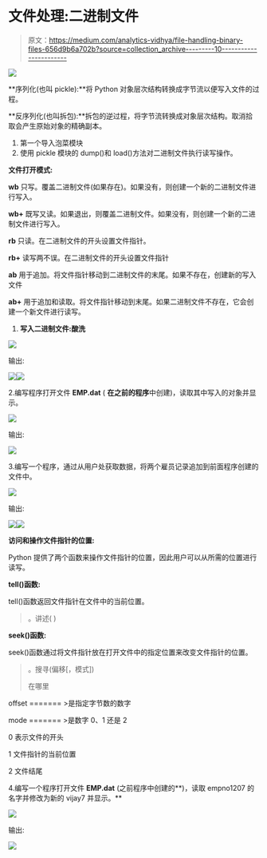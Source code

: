 # 文件处理:二进制文件

> 原文：<https://medium.com/analytics-vidhya/file-handling-binary-files-656d9b6a702b?source=collection_archive---------10----------------------->

![](img/072659a4a67a7914ca71f3dbd75b880e.png)

**序列化(也叫 pickle):**将 Python 对象层次结构转换成字节流以便写入文件的过程。

**反序列化(也叫拆包):**拆包的逆过程，将字节流转换成对象层次结构。取消拾取会产生原始对象的精确副本。

1.  第一个导入泡菜模块
2.  使用 pickle 模块的 dump()和 load()方法对二进制文件执行读写操作。

**文件打开模式:**

**wb** 只写。覆盖二进制文件(如果存在)。如果没有，则创建一个新的二进制文件进行写入。

**wb+** 既写又读。如果退出，则覆盖二进制文件。如果没有，则创建一个新的二进制文件进行写入。

**rb** 只读。在二进制文件的开头设置文件指针。

**rb+** 读写两不误。在二进制文件的开头设置文件指针

**ab** 用于追加。将文件指针移动到二进制文件的末尾。如果不存在，创建新的写入文件

**ab+** 用于追加和读取。将文件指针移动到末尾。如果二进制文件不存在，它会创建一个新文件进行读写。

1.  **写入二进制文件:酸洗**

![](img/f6529b48d027e8fe9df180975d028be9.png)

输出:

![](img/d085ab055f08f3f9ae2b7b3bfdba767e.png)![](img/95776b7cfa4b93973a77b1ceb97945ed.png)

2.编写程序打开文件 **EMP.dat** ( **在之前的程序**中创建)，读取其中写入的对象并显示。

![](img/da5e4c8617f2be10989254b8832c6f23.png)

输出:

![](img/b028e86d0faa37a6e33f55612da624f8.png)

3.编写一个程序，通过从用户处获取数据，将两个雇员记录追加到前面程序创建的文件中。

![](img/c0fd4a040b268cddaf4b08262888fb11.png)

输出:

![](img/9c7b64cc17e54f149ae372cd28fcb55e.png)![](img/d2cea0e8f4e794da54b244d93aafb0bd.png)

**访问和操作文件指针的位置:**

Python 提供了两个函数来操作文件指针的位置，因此用户可以从所需的位置进行读写。

**tell()函数:**

tell()函数返回文件指针在文件中的当前位置。

> <fileobject>。讲述( )</fileobject>

**seek()函数:**

seek()函数通过将文件指针放在打开文件中的指定位置来改变文件指针的位置。

> <fileobject>。搜寻(偏移[，模式])</fileobject>
> 
> 在哪里

offset ======= >是指定字节数的数字

mode ======= >是数字 0、1 还是 2

0 表示文件的开头

1 文件指针的当前位置

2 文件结尾

4.编写一个程序打开文件 **EMP.dat** (之前程序中创建的**)，读取 empno1207 的名字并修改为新的 vijay7 并显示。**

![](img/5db7fe7a2064f1ca572a1c4e77107f65.png)

输出:

![](img/a513fbbc90aebba8b234c116c040c016.png)